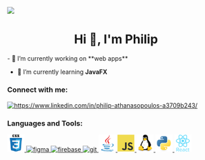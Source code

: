 <img src = "https://www.bing.com/images/search?view=detailV2&ccid=OnpLDURc&id=F573A28F840E752560C620EF726FC6607EFE7ECE&thid=OIP.OnpLDURce0pLK8VUd6M8JgHaFj&mediaurl=https%3a%2f%2fmedia1.tenor.com%2fimages%2f3a7a4b0d445c7b4a4b2bc55477a33c26%2ftenor.gif%3fitemid%3d19512437&cdnurl=https%3a%2f%2fth.bing.com%2fth%2fid%2fR.3a7a4b0d445c7b4a4b2bc55477a33c26%3frik%3dzn7%252bfmDGb3LvIA%26pid%3dImgRaw%26r%3d0&exph=480&expw=640&q=coding+web+gifs&simid=607992749200134449&FORM=IRPRST&ck=FE62B0D2A84F5C17C028522A6A78C4B0&selectedIndex=1&ajaxhist=0&ajaxserp=0"></img>
<h1 align="center">Hi 👋, I'm Philip</h1>
- 🔭 I’m currently working on **web apps**

- 🌱 I’m currently learning **JavaFX**

<h3 align="left">Connect with me:</h3>
<p align="left">
<a href="https://linkedin.com/in/https://www.linkedin.com/in/philip-athanasopoulos-a3709b243/" target="blank"><img align="center" src="https://raw.githubusercontent.com/rahuldkjain/github-profile-readme-generator/master/src/images/icons/Social/linked-in-alt.svg" alt="https://www.linkedin.com/in/philip-athanasopoulos-a3709b243/" height="30" width="40" /></a>
</p>

<h3 align="left">Languages and Tools:</h3>
<p align="left"> <a href="https://www.w3schools.com/css/" target="_blank" rel="noreferrer"> <img src="https://raw.githubusercontent.com/devicons/devicon/master/icons/css3/css3-original-wordmark.svg" alt="css3" width="40" height="40"/> </a> <a href="https://www.figma.com/" target="_blank" rel="noreferrer"> <img src="https://www.vectorlogo.zone/logos/figma/figma-icon.svg" alt="figma" width="40" height="40"/> </a> <a href="https://firebase.google.com/" target="_blank" rel="noreferrer"> <img src="https://www.vectorlogo.zone/logos/firebase/firebase-icon.svg" alt="firebase" width="40" height="40"/> </a> <a href="https://git-scm.com/" target="_blank" rel="noreferrer"> <img src="https://www.vectorlogo.zone/logos/git-scm/git-scm-icon.svg" alt="git" width="40" height="40"/> </a> <a href="https://www.java.com" target="_blank" rel="noreferrer"> <img src="https://raw.githubusercontent.com/devicons/devicon/master/icons/java/java-original.svg" alt="java" width="40" height="40"/> </a> <a href="https://developer.mozilla.org/en-US/docs/Web/JavaScript" target="_blank" rel="noreferrer"> <img src="https://raw.githubusercontent.com/devicons/devicon/master/icons/javascript/javascript-original.svg" alt="javascript" width="40" height="40"/> </a> <a href="https://www.linux.org/" target="_blank" rel="noreferrer"> <img src="https://raw.githubusercontent.com/devicons/devicon/master/icons/linux/linux-original.svg" alt="linux" width="40" height="40"/> </a> <a href="https://www.python.org" target="_blank" rel="noreferrer"> <img src="https://raw.githubusercontent.com/devicons/devicon/master/icons/python/python-original.svg" alt="python" width="40" height="40"/> </a> <a href="https://reactjs.org/" target="_blank" rel="noreferrer"> <img src="https://raw.githubusercontent.com/devicons/devicon/master/icons/react/react-original-wordmark.svg" alt="react" width="40" height="40"/> </a> </p>
